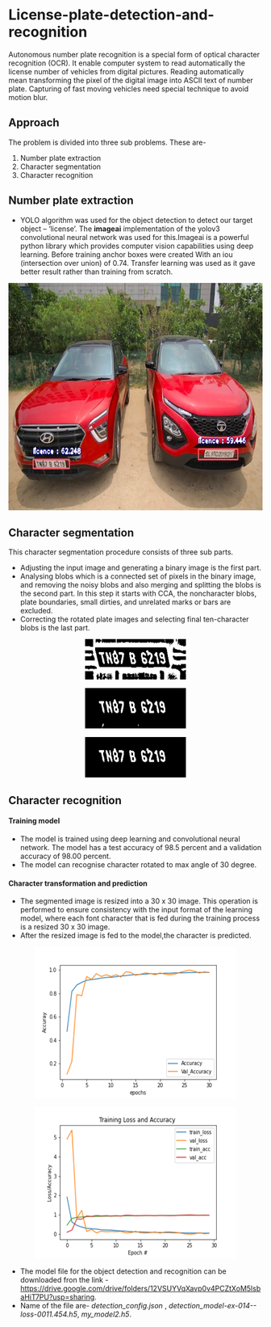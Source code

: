 # License-plate-detection-and-recognition
Autonomous number plate recognition is a special form of optical character recognition (OCR).
It enable computer system to read automatically the license number of vehicles from digital pictures.
Reading automatically mean transforming the pixel of the digital  image into ASCII text of number plate.
Capturing of fast moving vehicles need special technique to avoid motion blur.


## Approach
The problem is divided into three sub problems. These are-
1. Number plate extraction 
2. Character segmentation 
3. Character recognition

## Number plate extraction
* YOLO algorithm was used for the object detection to detect our target object – ‘license’. The **imageai** implementation of the yolov3 convolutional neural network was used for this.Imageai is a powerful python library which provides computer vision capabilities using deep learning. Before training anchor boxes were created
With an iou (intersection over union) of 0.74. Transfer learning was used as it gave better result rather than training from scratch.

<p align="center">
  <img src="src/found.jpg" width=676 height=450>
</p>  

## Character segmentation
This character segmentation procedure consists of three sub parts.
* Adjusting the input image and generating a binary image is the first part.
* Analysing blobs which is a connected set of pixels in the binary image, and removing the noisy blobs and also merging and splitting the blobs is the second part. In this step it starts with CCA, the noncharacter blobs, plate boundaries, small dirties, and unrelated marks or bars are excluded.
* Correcting the rotated plate images and selecting final ten-character blobs is the last part.

<p align="center">
  <img src="src/thresh.jpg" width=200 height=80>
</p>

<p align="center">
  <img src="src/thresh2.jpg" width=200 height=80>
</p>

<p align="center">
  <img src="src/result.jpg" width=200 height=80>
</p>


## Character recognition
#### Training model
* The model is trained using deep learning and convolutional neural network. The model has a test accuracy of 98.5 percent and a validation accuracy of 98.00 percent.
* The model can recognise character rotated to max angle of 30 degree.
#### Character transformation and prediction
* The segmented image is resized into a 30 x 30 image. This operation is performed to ensure consistency with the input format of the learning model, where each font character that is fed during the training process is a resized 30 x 30 image. 
* After the resized image is fed to the model,the character is predicted.

<p align="center">
  <img src="src/my_model2.png" width=400 height=300>
</p>  
<p align="center">
  <img src="src/my_model2_acc_vs_val.png" width=400 height=300>
</p> 

+ The model file for the object detection and recognition can be downloaded fron the link - https://drive.google.com/drive/folders/12VSUYVqXavp0v4PCZtXoM5lsbaHiT7PU?usp=sharing. 
+ Name of the file are- *detection_config.json* , *detection_model-ex-014--loss-0011.454.h5*, *my_model2.h5*.






 




